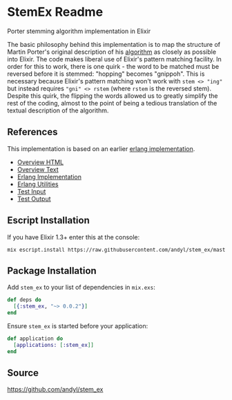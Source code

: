 # StemEx Readme

Porter stemming algorithm implementation in Elixir

The basic philosophy behind this implementation is to map the structure of
Martin Porter's original description of his
[algorithm](http://tartarus.org/~martin/PorterStemmer) as closely as possible
into Elixir.  The code makes liberal use of Elixir's pattern matching facility.
In order for this to work, there is one quirk - the word to be matched must be
reversed before it is stemmed: "hopping" becomes "gnippoh". This is necessary
because Elixir's pattern matching won't work with `stem <> "ing"` but instead
requires `"gni" <> rstem` (where `rstem` is the reversed stem).  Despite this
quirk, the flipping the words allowed us to greatly simplify the rest of the
coding, almost to the point of being a tedious translation of the textual
description of the algorithm.

## References

This implementation is based on an earlier [erlang
implementation](https://tartarus.org/martin/PorterStemmer).

* [Overview HTML        ](https://tartarus.org/martin/PorterStemmer               )
* [Overview Text        ](https://tartarus.org/martin/PorterStemmer/def.txt       )
* [Erlang Implementation](https://tartarus.org/martin/PorterStemmer/porter.erl    )
* [Erlang Utilities     ](https://tartarus.org/martin/PorterStemmer/conditions.erl)
* [Test Input           ](https://tartarus.org/martin/PorterStemmer/voc.txt       )
* [Test Output          ](https://tartarus.org/martin/PorterStemmer/output.txt    )

## Escript Installation

If you have Elixir 1.3+ enter this at the console:

<pre><sub>mix escript.install https://raw.githubusercontent.com/andyl/stem_ex/master/stem_ex</sub></pre>


## Package Installation

Add `stem_ex` to your list of dependencies in `mix.exs`:

```elixir
def deps do
  [{:stem_ex, "~> 0.0.2"}]
end
```

Ensure `stem_ex` is started before your application:

```elixir
def application do
  [applications: [:stem_ex]]
end
```

## Source

<https://github.com/andyl/stem_ex> 

